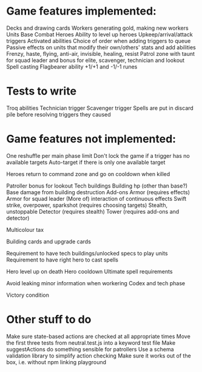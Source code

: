 # Game features implemented:

Decks and drawing cards
Workers generating gold, making new workers
Units
Base
Combat
Heroes
Ability to level up heroes
Upkeep/arrival/attack triggers
Activated abilities
Choice of order when adding triggers to queue
Passive effects on units that modify their own/others' stats and add abilities
Frenzy, haste, flying, anti-air, invisible, healing, resist
Patrol zone with taunt for squad leader and bonus for elite, scavenger, technician and lookout
Spell casting
Flagbearer ability
+1/+1 and -1/-1 runes

# Tests to write

Troq abilities
Technician trigger
Scavenger trigger
Spells are put in discard pile before resolving triggers they caused

# Game features not implemented:

One reshuffle per main phase limit
Don't lock the game if a trigger has no available targets
Auto-target if there is only one available target

Heroes return to command zone and go on cooldown when killed

Patroller bonus for lookout
Tech buildings
Building hp (other than base?)
Base damage from building destruction
Add-ons
Armor (requires effects)
Armor for squad leader
(More of) interaction of continuous effects
Swift strike, overpower, sparkshot (requires choosing targets)
Stealth, unstoppable
Detector (requires stealth)
Tower (requires add-ons and detector)

Multicolour tax

Building cards and upgrade cards

Requirement to have tech buildings/unlocked specs to play units
Requirement to have right hero to cast spells

Hero level up on death
Hero cooldown
Ultimate spell requirements

Avoid leaking minor information when workering
Codex and tech phase

Victory condition

# Other stuff to do

Make sure state-based actions are checked at all appropriate times
Move the first three tests from neutral.test.js into a keyword test file
Make suggestActions do something sensible for patrollers
Use a schema validation library to simplify action checking
Make sure it works out of the box, i.e. without npm linking playground
